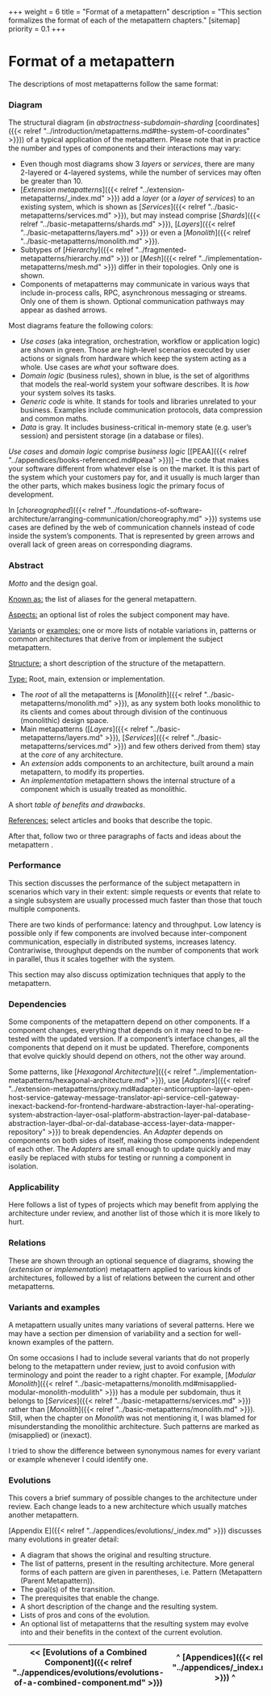 +++
weight = 6
title = "Format of a metapattern"
description = "This section formalizes the format of each of the metapattern chapters."
[sitemap]
  priority = 0.1
+++

# Format of a metapattern

The descriptions of most metapatterns follow the same format:

### Diagram

The structural diagram \(in *abstractness\-subdomain\-sharding* [coordinates]({{< relref "../introduction/metapatterns.md#the-system-of-coordinates" >}})\) of a typical application of the metapattern\. Please note that in practice the number and types of components and their interactions may vary:

- Even though most diagrams show 3 *layers* or *services*, there are many 2\-layered or 4\-layered systems, while the number of services may often be greater than 10\.
- [*Extension metapatterns*]({{< relref "../extension-metapatterns/_index.md" >}}) add a *layer* \(or a *layer of services*\) to an existing system, which is shown as [*Services*]({{< relref "../basic-metapatterns/services.md" >}}), but may instead comprise [*Shards*]({{< relref "../basic-metapatterns/shards.md" >}}), [*Layers*]({{< relref "../basic-metapatterns/layers.md" >}}) or even a [*Monolith*]({{< relref "../basic-metapatterns/monolith.md" >}})\.
- Subtypes of [*Hierarchy*]({{< relref "../fragmented-metapatterns/hierarchy.md" >}}) or [*Mesh*]({{< relref "../implementation-metapatterns/mesh.md" >}}) differ in their topologies\. Only one is shown\.
- Components of metapatterns may communicate in various ways that include in\-process calls, RPC, asynchronous messaging or streams\. Only one of them is shown\. Optional communication pathways may appear as dashed arrows\.


Most diagrams feature the following colors:

- *Use cases* \(aka integration, orchestration, workflow or application logic\) are shown in green\. Those are high\-level scenarios executed by user actions or signals from hardware which keep the system acting as a whole\. Use cases are *what* your software does\.
- *Domain logic* \(business rules\), shown in blue, is the set of algorithms that models the real\-world system your software describes\. It is *how* your system solves its tasks\.
- *Generic code* is white\. It stands for tools and libraries unrelated to your business\. Examples include communication protocols, data compression and common maths\.
- *Data* is gray\. It includes business\-critical in\-memory state \(e\.g\. user’s session\) and persistent storage \(in a database or files\)\.


*Use cases* and *domain logic* comprise *business logic* \[[PEAA]({{< relref "../appendices/books-referenced.md#peaa" >}})\] – the code that makes your software different from whatever else is on the market\. It is this part of the system which your customers pay for, and it usually is much larger than the other parts, which makes business logic the primary focus of development\.

In [*choreographed*]({{< relref "../foundations-of-software-architecture/arranging-communication/choreography.md" >}}) systems use cases are defined by the web of communication channels instead of code inside the system’s components\. That is represented by green arrows and overall lack of green areas on corresponding diagrams\.

### Abstract

*Motto* and the design goal\.

<ins>Known as:</ins> the list of aliases for the general metapattern\.

<ins>Aspects:</ins> an optional list of roles the subject component may have\.

<ins>Variants</ins> or <ins>examples:</ins> one or more lists of notable variations in, patterns or common architectures that derive from or implement the subject metapattern\.

<ins>Structure:</ins> a short description of the structure of the metapattern\.

<ins>Type:</ins> Root, main, extension or implementation\.

- The *root* of all the metapatterns is [*Monolith*]({{< relref "../basic-metapatterns/monolith.md" >}}), as any system both looks monolithic to its clients and comes about through division of the continuous \(monolithic\) design space\.
- Main metapatterns \([*Layers*]({{< relref "../basic-metapatterns/layers.md" >}}), [*Services*]({{< relref "../basic-metapatterns/services.md" >}}) and few others derived from them\) stay at the *core* of any architecture\.
- An *extension* adds components to an architecture, built around a main metapattern, to modify its properties\.
- An *implementation* metapattern shows the internal structure of a component which is usually treated as monolithic\.


A short *table of benefits and drawbacks*\.

<ins>References:</ins> select articles and books that describe the topic\.

After that, follow two or three paragraphs of facts and ideas about the metapattern \.

### Performance

This section discusses the performance of the subject metapattern in scenarios which vary in their extent: simple requests or events that relate to a single subsystem are usually processed much faster than those that touch multiple components\.

There are two kinds of performance: latency and throughput\. Low latency is possible only if few components are involved because inter\-component communication, especially in distributed systems, increases latency\. Contrariwise, throughput depends on the number of components that work in parallel, thus it scales together with the system\.

This section may also discuss optimization techniques that apply to the metapattern\.

### Dependencies

Some components of the metapattern depend on other components\. If a component changes, everything that depends on it may need to be re\-tested with the updated version\. If a component’s interface changes, all the components that depend on it must be updated\. Therefore, components that evolve quickly should depend on others, not the other way around\.

Some patterns, like [*Hexagonal Architecture*]({{< relref "../implementation-metapatterns/hexagonal-architecture.md" >}}), use [*Adapters*]({{< relref "../extension-metapatterns/proxy.md#adapter-anticorruption-layer-open-host-service-gateway-message-translator-api-service-cell-gateway-inexact-backend-for-frontend-hardware-abstraction-layer-hal-operating-system-abstraction-layer-osal-platform-abstraction-layer-pal-database-abstraction-layer-dbal-or-dal-database-access-layer-data-mapper-repository" >}}) to break dependencies\. An *Adapter* depends on components on both sides of itself, making those components independent of each other\. The *Adapters* are small enough to update quickly and may easily be replaced with stubs for testing or running a component in isolation\.

### Applicability

Here follows a list of types of projects which may benefit from applying the architecture under review, and another list of those which it is more likely to hurt\.

### Relations

These are shown through an optional sequence of diagrams, showing the \(*extension* or *implementation*\) metapattern applied to various kinds of architectures, followed by a list of relations between the current and other metapatterns\.

### Variants and examples

A metapattern usually unites many variations of several patterns\. Here we may have a section per dimension of variability and a section for well\-known examples of the pattern\.

On some occasions I had to include several variants that do not properly belong to the metapattern under review, just to avoid confusion with terminology and point the reader to a right chapter\. For example, [*Modular Monolith*]({{< relref "../basic-metapatterns/monolith.md#misapplied-modular-monolith-modulith" >}}) has a module per subdomain, thus it belongs to [*Services*]({{< relref "../basic-metapatterns/services.md" >}}) rather than [*Monolith*]({{< relref "../basic-metapatterns/monolith.md" >}})\. Still, when the chapter on *Monolith* was not mentioning it, I was blamed for misunderstanding the monolithic architecture\. Such patterns are marked as \(misapplied\) or \(inexact\)\.

I tried to show the difference between synonymous names for every variant or example whenever I could identify one\.

### Evolutions

This covers a brief summary of possible changes to the architecture under review\. Each change leads to a new architecture which usually matches another metapattern\.

[Appendix E]({{< relref "../appendices/evolutions/_index.md" >}}) discusses many evolutions in greater detail:

- A diagram that shows the original and resulting structure\.
- The list of patterns, present in the resulting architecture\. More general forms of each pattern are given in parentheses, i\.e\. Pattern \(Metapattern \(Parent Metapattern\)\)\.
- The goal\(s\) of the transition\.
- The prerequisites that enable the change\.
- A short description of the change and the resulting system\.
- Lists of pros and cons of the evolution\.
- An optional list of metapatterns that the resulting system may evolve into and their benefits in the context of the current evolution\.


<nav>

| \<\< [Evolutions of a Combined Component]({{< relref "../appendices/evolutions/evolutions-of-a-combined-component.md" >}}) | ^ [Appendices]({{< relref "../appendices/_index.md" >}}) ^ | [Glossary]({{< relref "../appendices/glossary.md" >}}) \>\> |
| --- | --- | --- |

</nav>